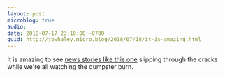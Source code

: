 ```yaml
---
layout: post
microblog: true
audio: 
date: 2018-07-17 23:10:00 -0700
guid: http://jbwhaley.micro.blog/2018/07/18/it-is-amazing.html
---
```

It is amazing to see [news stories like this one](https://www.theguardian.com/science/2018/jul/17/genetically-modified-babies-given-go-ahead-by-uk-ethics-body) slipping through the cracks while we're all watching the dumpster burn.
